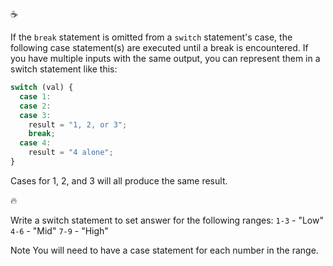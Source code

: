 :coffee:

If the `break` statement is omitted from a `switch` statement's case, the following case statement(s) are executed until a break is encountered. If you have multiple inputs with the same output, you can represent them in a switch statement like this:

```javascript
switch (val) {
  case 1:
  case 2:
  case 3:
    result = "1, 2, or 3";
    break;
  case 4:
    result = "4 alone";
}
```

Cases for 1, 2, and 3 will all produce the same result.

:fire:

Write a switch statement to set answer for the following ranges:
`1-3` - "Low"
`4-6` - "Mid"
`7-9` - "High"

Note
You will need to have a case statement for each number in the range.

